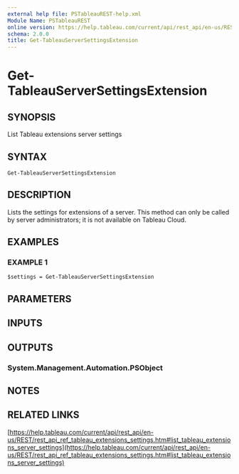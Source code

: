 ```yaml
---
external help file: PSTableauREST-help.xml
Module Name: PSTableauREST
online version: https://help.tableau.com/current/api/rest_api/en-us/REST/rest_api_ref_tableau_extensions_settings.htm#list_tableau_extensions_server_settings
schema: 2.0.0
title: Get-TableauServerSettingsExtension
---
```


# Get-TableauServerSettingsExtension

## SYNOPSIS
List Tableau extensions server settings

## SYNTAX

```
Get-TableauServerSettingsExtension
```

## DESCRIPTION
Lists the settings for extensions of a server.
This method can only be called by server administrators; it is not available on Tableau Cloud.

## EXAMPLES

### EXAMPLE 1
```
$settings = Get-TableauServerSettingsExtension
```

## PARAMETERS

## INPUTS

## OUTPUTS

### System.Management.Automation.PSObject
## NOTES

## RELATED LINKS

[https://help.tableau.com/current/api/rest_api/en-us/REST/rest_api_ref_tableau_extensions_settings.htm#list_tableau_extensions_server_settings](https://help.tableau.com/current/api/rest_api/en-us/REST/rest_api_ref_tableau_extensions_settings.htm#list_tableau_extensions_server_settings)

